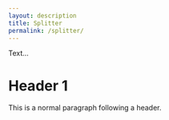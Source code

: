 ```yaml
---
layout: description
title: Splitter
permalink: /splitter/
---
```


Text...

# Header 1

This is a normal paragraph following a header.
